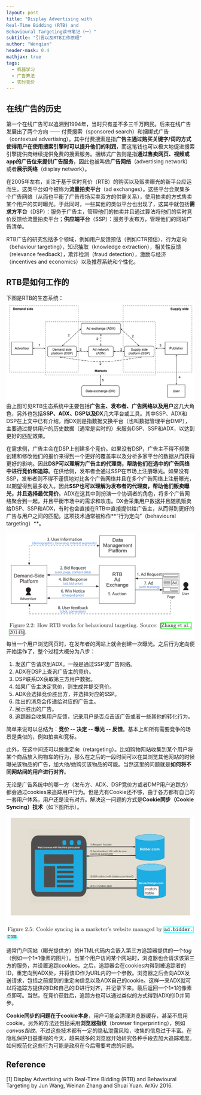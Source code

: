 ```yaml
---
layout: post
title: "Display Advertising with
Real-Time Bidding (RTB) and
Behavioural Targeting读书笔记（一）"
subtitle: "引言以及RTB工作原理"
author: "Wenqian"
header-mask: 0.4
mathjax: true
tags:
  - 机器学习
  - 广告算法
  - 实时竞价
---
```


## 在线广告的历史
第一个在线广告可以追溯到1994年，当时只有差不多三千万网民。后来在线广告发展出了两个方向 —— 付费搜索（sponsored search）和捆绑式广告（contextual advertising）。其中付费搜索是指**广告主通过购买关键字/词的方式使得用户在使用搜索引擎时可以提升他们的利润**，而这笔钱也可以极大地促进搜索引擎提供商继续提供免费的搜索服务。捆绑式广告则是指**通过售卖网页、视频或app的广告位来提供广告服务**，因此也被叫做**广告网络**（advertising network）或者**展示网络**（display network）。

在2005年左右，关注于基于实时竞价（RTB）的购买以及贩卖曝光的新平台应运而生。这类平台如今被称为**流量拍卖平台**（ad exchanges）。这些平台会聚集多个广告网络（从而也平衡了广告市场买卖双方的供需关系），使用拍卖的方式售卖某个用户的实时曝光。于此同时，一些其他的类似平台也出现了，这其中就包括**需求方平台**（DSP）：服务于广告主，管理他们的拍卖并且通过算法将他们的实时竞价反馈给流量拍卖平台；**供应端平台**（SSP）：服务于发布方，管理他们的网站广告清单。

RTB广告的研究包括多个领域，例如用户反馈预估（例如CTR预估），行为定向（behaviour targeting），知识抽取（knowledge extraction），相关性反馈（relevance feedback），欺诈检测（fraud detection），激励与经济（incentives and economics）以及推荐系统和个性化。

## RTB是如何工作的
下图是RTB的生态系统：
![img](/img/in-post/advertising/rtb-ecosystem.png)
由上图可见RTB生态系统中主要包括**广告主、发布者、广告网络以及用户**这几大角色，另外也包括**SSP、ADX、DSP以及DX**几大平台或工具。其中SSP、ADX和DSP在上文中已有介绍，而DX则是指数据交换平台（也叫数据管理平台DMP），主要通过提供用户的历史数据（通常是实时的）来服务DSP、SSP和ADX，以达到更好的匹配效果。

在需求侧，广告主会在DSP上创建多个竞价。如果没有DSP，广告主不得不频繁创建和修改他们的报价来得到一个更好的覆盖率以及分析多家平台的数据从而获得更好的影响。因此**DSP可以理解为广告主的代理商，帮助他们在选中的广告网络中进行竞价和追踪**。在供给侧，发布者会通过SSP在市场上注册曝光。如果没有SSP，发布者则不得不谨慎地对比各个广告网络并且在多个广告网络上注册曝光，以期望得到最多收入。因此**SSP也可以理解为发布者的代理商，帮助他们贩卖曝光，并且选择最优竞价**。ADX在这其中则扮演一个协调者的角色，将多个广告网络聚合到一起，并且平衡市场中的需求和攻击。DX会采集用户数据并且随机贩卖给DSP、SSP和ADX，有时也会直接在RTB中直接提供给广告主，从而得到更好的广告与用户之间的匹配。这项技术通常被称作**“行为定向”（behavioural targeting）**。

![img](/img/in-post/advertising/behavioural-targeting.png)
每当一个用户浏览网页时，在发布者的网站上就会创建一次曝光。之后行为定向便开始运作了，整个过程大概分为八步：
1. 发送广告请求到ADX。一般是通过SSP或广告网络。
2. ADX在DSP上查询广告主的竞价。
3. DSP联系DX获取第三方用户数据。
4. 如果广告主决定竞价，则生成并提交竞价。
5. ADX会选择竞价胜出方，并选择对应的SSP。
6. 胜出的消息会传递给对应的广告主。
7. 展示胜出的广告。
8. 追踪器会收集用户反馈，记录用户是否点击该广告或者一些其他的转化行为。

简单来说可以总结为：**竞价 -- 决定 -- 曝光 -- 反馈**。基本上和所有需要竞争的场景是类似的，例如拍卖和竞标。

此外，在这中间还可以做重定向（retargeting）。比如购物网站收集到某个用户将某个商品放入购物车的行为，那么在之后的一段时间可以在其浏览其他网站的时候曝光该物品的广告，加大他/她购买该物品的可能。当然这里的问题就是**如何将不同网站间的用户进行对齐**。

无论是广告系统中的哪一方（发布方、ADX、DSP竞价方或者DMP用户追踪方）都会通过cookies来追踪用户行为。但是光有Cookie还不够，由于各方都有自己的一套用户体系，用户还是没有对齐。解决这一问题的方式是**Cookie同步（Cookie Syncing）技术**（如下图所示）。

![img](/img/in-post/advertising/cookie-sync.png)

通常门户网站（曝光提供方）的HTML代码内会嵌入第三方追踪器提供的一个*tag*（例如一个1\*1像素的图片）。当某个用户访问某个网站时，浏览器也会请求该第三方的服务，并设置追踪cookies。之后，追踪器会在cookies内得到被追踪者的ID，重定向到ADX处，并将该ID作为URL内的一个参数。浏览器之后会向ADX发送请求，包括之前提到的重定向信息以及ADX自己的cookie。这样一来ADX就可以将追踪方提供的ID和自己的ID进行对齐，并记录下来。最后返回一个1\*1的像素点即可。当然，在竞价获胜后，追踪方也可以通过类似的方式得到ADX的ID并同步。

**Cookie同步的问题在于cookie本身**，用户可能会清理浏览器缓存，甚至不启用cookie。另外的方法还包括采用**浏览器指纹**（browser fingerprinting），例如*canvas指纹*。不过这些技术都有一定的隐私泄露风险，收集的信息过于丰富。在隐私保护日益重视的今天，越来越多的浏览器开始研究各种手段去加大追踪难度。如何规范化这些行为可能是政府在今后需要考虑的问题。

## Reference
[1] Display Advertising with Real-Time Bidding (RTB) and Behavioural Targeting by Jun Wang, Weinan Zhang and Shuai Yuan. ArXiv 2016.
